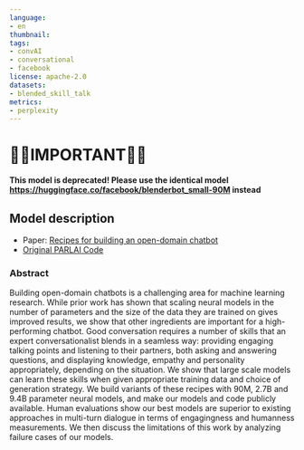 ```yaml
---
language: 
- en
thumbnail:
tags:
- convAI
- conversational
- facebook
license: apache-2.0
datasets:
- blended_skill_talk
metrics:
- perplexity
---
```


# 🚨🚨**IMPORTANT**🚨🚨

**This model is deprecated! Please use the identical model** **https://huggingface.co/facebook/blenderbot_small-90M instead**

## Model description

+ Paper: [Recipes for building an open-domain chatbot](https://arxiv.org/abs/1907.06616)
+ [Original PARLAI Code](https://parl.ai/projects/recipes/)


### Abstract


Building open-domain chatbots is a challenging area for machine learning research. While prior work has shown that scaling neural models in the number of parameters and the size of the data they are trained on gives improved results, we show that other ingredients are important for a high-performing chatbot. Good conversation requires a number of skills that an expert conversationalist blends in a seamless way: providing engaging talking points and listening to their partners, both asking and answering questions, and displaying knowledge, empathy and personality appropriately, depending on the situation. We show that large scale models can learn these skills when given appropriate training data and choice of generation strategy. We build variants of these recipes with 90M, 2.7B and 9.4B parameter neural models, and make our models and code publicly available. Human evaluations show our best models are superior to existing approaches in multi-turn dialogue in terms of engagingness and humanness measurements. We then discuss the limitations of this work by analyzing failure cases of our models.

